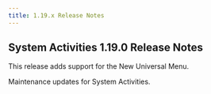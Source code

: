 ```yaml
---
title: 1.19.x Release Notes
---
```




## System Activities 1.19.0 Release Notes

This release adds support for the New Universal Menu.

Maintenance updates for System Activities.

